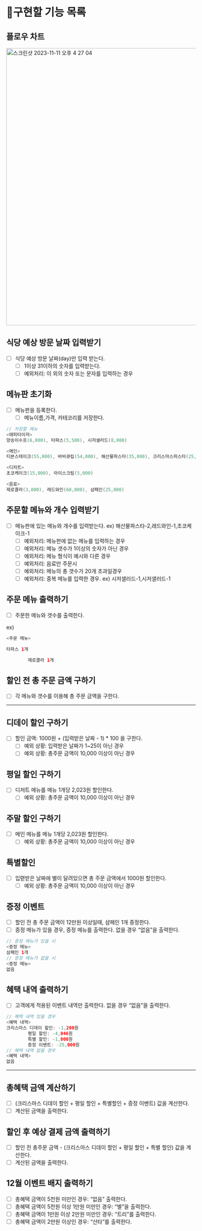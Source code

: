 # 📝구현할 기능 목록

## 플로우 차트

<img width="735" alt="스크린샷 2023-11-11 오후 4 27 04" src="https://github.com/GDSC-Hongik/2023-2-OC-Java-Study/assets/66353672/7a3ca08f-b56b-40f8-9765-0dc012b708da">

## 식당 예상 방문 날짜 입력받기

- [ ]  식당 예상 방문 날짜(day)만 입력 받는다.
   - [ ]  1이상 31이하의 숫자를 입력받는다.
   - [ ]  예외처리: 이 외의 숫자 또는 문자를 입력하는 경우

## 메뉴판 초기화

- [ ]  메뉴판을 등록한다.
   - [ ]  메뉴이름,가격, 카테코리를 저장한다.

```java
// 저장할 메뉴
<애피타이저>
양송이수프(6,000), 타파스(5,500), 시저샐러드(8,000)

<메인>
티본스테이크(55,000), 바비큐립(54,000), 해산물파스타(35,000), 크리스마스파스타(25,000)

<디저트>
초코케이크(15,000), 아이스크림(5,000)

<음료>
제로콜라(3,000), 레드와인(60,000), 샴페인(25,000)
```

## 주문할 메뉴와 개수 입력받기

- [ ]  메뉴판에 있는 메뉴와 개수를 입력받는다. ex) 해산물파스타-2,레드와인-1,초코케이크-1
   - [ ]  예외처리: 메뉴판에 없는 메뉴를 입력하는 경우
   - [ ]  예외처리: 메뉴 갯수가 1이상의 숫자가 아닌 경우
   - [ ]  예외처리: 메뉴 형식이 예시와 다른 경우
   - [ ]  예외처리: 음료만 주문시
   - [ ]  예외처리: 메뉴의 총 갯수가 20개 초과일경우
   - [ ]  예외처리: 중복 메뉴를 입력한 경우. ex) 시저샐러드-1,시저샐러드-1

## 주문 메뉴 출력하기

- [ ]  주문한 메뉴와 갯수를 출력한다.

ex)

```java
<주문 메뉴>

타파스 1개

        제로콜라 1개
```

## 할인 전 총 주문 금액 구하기

- [ ]  각 메뉴와 갯수를 이용해 총 주문 금액을 구한다.

---

## 디데이 할인 구하기

- [ ]  할인 금액: 1000원 + (입력받은 날짜 - 1) * 100 을 구한다.
   - [ ]  예외 상황: 입력받은 날짜가 1~25이 아닌 경우
   - [ ]  예외 상황: 총주문 금액이 10,000 이상이 아닌 경우

## 평일 할인 구하기

- [ ]  디저트 메뉴를 메뉴 1개당 2,023원 할인한다.
   - [ ]  예외 상황: 총주문 금액이 10,000 이상이 아닌 경우

## 주말 할인 구하기

- [ ]  메인 메뉴를 메뉴 1개당 2,023원 할인한다.
   - [ ]  예외 상황: 총주문 금액이 10,000 이상이 아닌 경우

## 특별할인

- [ ]  입렫받은 날짜에 별이 달려있으면 총 주문 금액에서 1000원 할인한다.
   - [ ]  예외 상황: 총주문 금액이 10,000 이상이 아닌 경우

## 증정 이벤트

- [ ]  할인 전 총 주문 금액이 12만원 이상일때, 샴페인 1개 증정한다.
- [ ]  증정 메뉴가 있을 경우, 증정 메뉴를 출력한다. 없을 경우 “없음”을 출력한다.

```java
// 증정 메뉴가 있을 시
<증정 메뉴>
삼페인 1개
// 증정 메뉴가 없을 시
<증정 메뉴>
없음
```

## 혜택 내역 출력하기

- [ ]  고객에게 적용된 이벤트 내역만 출력한다. 없을 경우 “없음”을 출력한다.

```java
// 혜택 내역 있을 경우
<혜택 내역>
크리스마스 디데이 할인: -1,200원
        평일 할인: -4,046원
        특별 할인: -1,000원
        증정 이벤트: -25,000원
// 혜택 내역 없을 경우
<혜택 내역>
없음
```

---

## 총혜택 금액 계산하기

- [ ]  (크리스마스 디데이 할인 + 평일 할인 + 특별할인 + 증정 이벤트) 값을 계산한다.
- [ ]  계산된 금액을 출력한다.

## 할인 후 예상 결제 금액 출력하기

- [ ]  할인 전 총주문 금액 - (크리스마스 디데이 할인 + 평일 할인 + 특별 할인) 값을 계산한다.
- [ ]  계산된 금액을 출력한다.

## 12월 이벤트 배지 출력하기

- [ ]  총혜택 금액이 5천원 미만인 경우: “없음” 출력한다.
- [ ]  총혜택 금액이 5천원 이상 1만원 미만인 경우: “별”을 출력한다.
- [ ]  총혜택 금액이 1만원 이상 2만원 미만인 경우: “트리”를 출력한다.
- [ ]  총혜택 금액이 2만원 이상인 경우: “산타”를 출력한다.